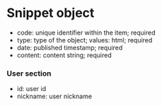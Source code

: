 # Snippet object
* code: unique identifier within the item; required
* type: type of the object; values: html; required
* date: published timestamp; required
* content: content string; required

### User section
* id: user id
* nickname: user nickname


